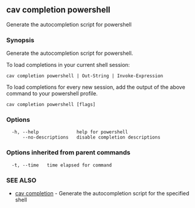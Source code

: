 ## cav completion powershell

Generate the autocompletion script for powershell

### Synopsis

Generate the autocompletion script for powershell.

To load completions in your current shell session:

	cav completion powershell | Out-String | Invoke-Expression

To load completions for every new session, add the output of the above command
to your powershell profile.


```
cav completion powershell [flags]
```

### Options

```
  -h, --help              help for powershell
      --no-descriptions   disable completion descriptions
```

### Options inherited from parent commands

```
  -t, --time   time elapsed for command
```

### SEE ALSO

* [cav completion](cav_completion.md)	 - Generate the autocompletion script for the specified shell

